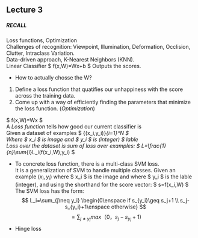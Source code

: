 
## Lecture 3
##### RECALL
Loss functions, Optimization  
Challenges of recognition: Viewpoint, Illumination, Deformation, Occlision, Clutter, Intraclass Variation.  
Data-driven approach, K-Nearest Neighbors (KNN).  
Linear Classifier $ f(x,W)=Wx+b $ Outputs the scores.  
  * How to actually chosse the W?
  1. Define a loss function that quatifies our unhappiness with the score across the training data.  
  2. Come up with a way of efficiently finding the parameters that minimize the loss function. (*Optimization*)  
  
$ f(x,W)=Wx $  
A *Loss function* tells how good our current classifier is  
Given a dataset of examples $ {(x_i,y_i)}_{i=1}^N $  
Where $ x_i $ is image and $ y_i $ is (integer) $ lable  
Loss over the dataset is sum of loss over examples:
$ L=\frac{1}{n}\sum_{i}L_i(f(x_i,W),y_i) $  
* To concrete loss function, there is a multi-class SVM loss.  
It is a generalization of SVM to handle multiple classes.
Given an example $(x_i,y_i)$ where $ x_i $ is the image and where $ y_i $ is the lable (integer), and using the shorthand for the score vector: $ s=f(x_i,W) $  
The SVM loss has the form:
$$ L_i=\sum_{j\neq y_i} \begin{0\enspace if s_{y_i}\geq s_j+1 \\ s_j-s_{y_i}+1\enspace otherwise} $$
$$ =\sum_{j\neq y_i}max（0，s_j-s_{y_i}+1) $$  
* Hinge loss
  
